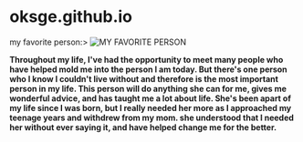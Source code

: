 # oksge.github.io
my favorite person:>
![MY FAVORITE PERSON](https://scontent.fceb6-1.fna.fbcdn.net/v/t1.15752-9/314448527_3286655114987018_1866824479491634365_n.jpg?_nc_cat=101&ccb=1-7&_nc_sid=ae9488&_nc_eui2=AeFZ22izEV8p55BvTtXowx49R3cBswS3gylHdwGzBLeDKTzmdKVSaV92lbcAAeHwH7dO4Dwd8hlLEiYSaCDULcxg&_nc_ohc=aUdVYsVhlXEAX_rwNmf&_nc_ht=scontent.fceb6-1.fna&oh=03_AdQROZCdOs7dIZlGGc9gIAafoNs6WvnNtpE7QTRx2EyTvw&oe=639E4E0B)


**Throughout my life, I've had the opportunity to meet many people who have helped mold me into the person I am today. But there's one person who I know I couldn't live without and therefore is the most important person in my life. This person will do anything she can for me, gives me wonderful advice, and has taught me a lot about life.  She's been apart of my life since I was born, but I really needed her more as I approached my teenage years and withdrew from my mom. she understood that I needed her without ever saying it, and have helped change me for the better.**
